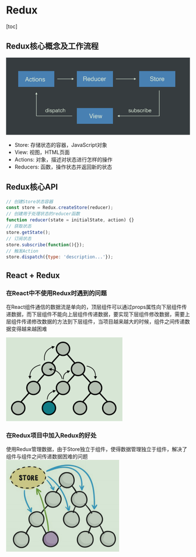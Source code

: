 # Redux
[toc]

## Redux核心概念及工作流程
<img src="../assets/imgs/redux.png">

- Store: 存储状态的容器，JavaScript对象
- View: 视图，HTML页面
- Actions: 对象，描述对状态进行怎样的操作
- Reducers: 函数，操作状态并返回新的状态

## Redux核心API
```js
// 创建Store状态容器
const store = Redux.createStore(reducer);
// 创建用于处理状态的reducer函数
function reducer(state = initialState, action) {}
// 获取状态
store.getState();
// 订阅状态
store.subscribe(function(){});
// 触发Action
store.dispatch({type: 'description...'});

```

## React + Redux
### 在React中不使用Redux时遇到的问题

在React组件通信的数据流是单向的，顶层组件可以通过props属性向下层组件传递数据，而下层组件不能向上层组件传递数据，要实现下层组件修改数据，需要上层组件传递修改数据的方法到下层组件，当项目越来越大的时候，组件之间传递数据变得越来越困难

<img src="../assets/imgs/redux1.png">

### 在Redux项目中加入Redux的好处
使用Redux管理数据，由于Store独立于组件，使得数据管理独立于组件，解决了组件与组件之间传递数据困难的问题
<img src="../assets/imgs/redux2.png">


